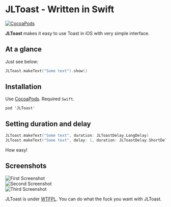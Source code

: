 # JLToast - Written in Swift

[![CocoaPods](http://img.shields.io/cocoapods/v/JLToast.svg)](http://cocoapods.org/?q=name%3AJLToast%20author%3Adevxoul)

**JLToast** makes it easy to use Toast in iOS with very simple interface.


## At a glance

Just see below:

```swift
JLToast.makeText("Some text").show()
```


## Installation

Use [CocoaPods](http://cocoapods.org). Required `Swift`.

```pod
pod 'JLToast'
```


## Setting duration and delay

```swift
JLToast.makeText("Some text", duration: JLToastDelay.LongDelay)
JLToast.makeText("Some text", delay: 1, duration: JLToastDelay.ShortDelay)
```

How easy!

## Screenshots

![First Screenshot](https://raw.github.com/Joyfl/JLToast/master/Screenshots/JLToast-Screenshot-1.png)
<br />
![Second Screenshot](https://raw.github.com/Joyfl/JLToast/master/Screenshots/JLToast-Screenshot-2.png)
<br />
![Third Screenshot](https://raw.github.com/Joyfl/JLToast/master/Screenshots/JLToast-Screenshot-3.png)

JLToast is under [WTFPL](http://www.wtfpl.net/). You can do what the fuck you want with JLToast.